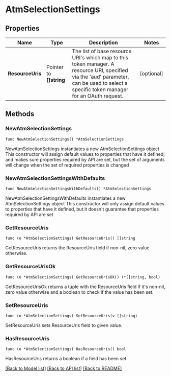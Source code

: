 # AtmSelectionSettings

## Properties

Name | Type | Description | Notes
------------ | ------------- | ------------- | -------------
**ResourceUris** | Pointer to **[]string** | The list of base resource URI&#39;s which map to this token manager. A resource URI, specified via the &#39;aud&#39; parameter, can be used to select a specific token manager for an OAuth request. | [optional] 

## Methods

### NewAtmSelectionSettings

`func NewAtmSelectionSettings() *AtmSelectionSettings`

NewAtmSelectionSettings instantiates a new AtmSelectionSettings object
This constructor will assign default values to properties that have it defined,
and makes sure properties required by API are set, but the set of arguments
will change when the set of required properties is changed

### NewAtmSelectionSettingsWithDefaults

`func NewAtmSelectionSettingsWithDefaults() *AtmSelectionSettings`

NewAtmSelectionSettingsWithDefaults instantiates a new AtmSelectionSettings object
This constructor will only assign default values to properties that have it defined,
but it doesn't guarantee that properties required by API are set

### GetResourceUris

`func (o *AtmSelectionSettings) GetResourceUris() []string`

GetResourceUris returns the ResourceUris field if non-nil, zero value otherwise.

### GetResourceUrisOk

`func (o *AtmSelectionSettings) GetResourceUrisOk() (*[]string, bool)`

GetResourceUrisOk returns a tuple with the ResourceUris field if it's non-nil, zero value otherwise
and a boolean to check if the value has been set.

### SetResourceUris

`func (o *AtmSelectionSettings) SetResourceUris(v []string)`

SetResourceUris sets ResourceUris field to given value.

### HasResourceUris

`func (o *AtmSelectionSettings) HasResourceUris() bool`

HasResourceUris returns a boolean if a field has been set.


[[Back to Model list]](../README.md#documentation-for-models) [[Back to API list]](../README.md#documentation-for-api-endpoints) [[Back to README]](../README.md)


